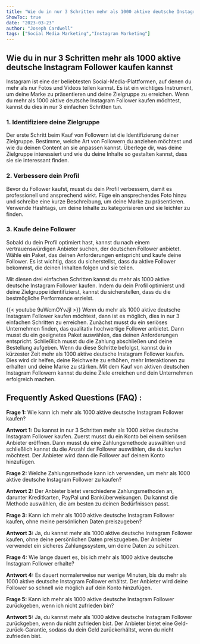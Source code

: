 ```yaml
---
title: "Wie du in nur 3 Schritten mehr als 1000 aktive deutsche Instagram Follower kaufen kannst!"
ShowToc: true 
date: "2023-03-23"
author: "Joseph Cardwell" 
tags: ["Social Media Marketing","Instagram Marketing"]
---
```

## Wie du in nur 3 Schritten mehr als 1000 aktive deutsche Instagram Follower kaufen kannst

Instagram ist eine der beliebtesten Social-Media-Plattformen, auf denen du mehr als nur Fotos und Videos teilen kannst. Es ist ein wichtiges Instrument, um deine Marke zu präsentieren und deine Zielgruppe zu erreichen. Wenn du mehr als 1000 aktive deutsche Instagram Follower kaufen möchtest, kannst du dies in nur 3 einfachen Schritten tun.

### 1. Identifiziere deine Zielgruppe

Der erste Schritt beim Kauf von Followern ist die Identifizierung deiner Zielgruppe. Bestimme, welche Art von Followern du anziehen möchtest und wie du deinen Content an sie anpassen kannst. Überlege dir, was deine Zielgruppe interessiert und wie du deine Inhalte so gestalten kannst, dass sie sie interessant finden.

### 2. Verbessere dein Profil

Bevor du Follower kaufst, musst du dein Profil verbessern, damit es professionell und ansprechend wirkt. Füge ein ansprechendes Foto hinzu und schreibe eine kurze Beschreibung, um deine Marke zu präsentieren. Verwende Hashtags, um deine Inhalte zu kategorisieren und sie leichter zu finden.

### 3. Kaufe deine Follower

Sobald du dein Profil optimiert hast, kannst du nach einem vertrauenswürdigen Anbieter suchen, der deutschen Follower anbietet. Wähle ein Paket, das deinen Anforderungen entspricht und kaufe deine Follower. Es ist wichtig, dass du sicherstellst, dass du aktive Follower bekommst, die deinen Inhalten folgen und sie teilen.

Mit diesen drei einfachen Schritten kannst du mehr als 1000 aktive deutsche Instagram Follower kaufen. Indem du dein Profil optimierst und deine Zielgruppe identifizierst, kannst du sicherstellen, dass du die bestmögliche Performance erzielst.

{{< youtube 9uWcmOYvJjI >}} 
Wenn du mehr als 1000 aktive deutsche Instagram Follower kaufen möchtest, dann ist es möglich, dies in nur 3 einfachen Schritten zu erreichen. Zunächst musst du ein seriöses Unternehmen finden, das qualitativ hochwertige Follower anbietet. Dann musst du ein geeignetes Paket auswählen, das deinen Anforderungen entspricht. Schließlich musst du die Zahlung abschließen und deine Bestellung aufgeben. Wenn du diese Schritte befolgst, kannst du in kürzester Zeit mehr als 1000 aktive deutsche Instagram Follower kaufen. Dies wird dir helfen, deine Reichweite zu erhöhen, mehr Interaktionen zu erhalten und deine Marke zu stärken. Mit dem Kauf von aktiven deutschen Instagram Followern kannst du deine Ziele erreichen und dein Unternehmen erfolgreich machen.

## Frequently Asked Questions (FAQ) :
**Frage 1:** Wie kann ich mehr als 1000 aktive deutsche Instagram Follower kaufen?

**Antwort 1:** Du kannst in nur 3 Schritten mehr als 1000 aktive deutsche Instagram Follower kaufen. Zuerst musst du ein Konto bei einem seriösen Anbieter eröffnen. Dann musst du eine Zahlungsmethode auswählen und schließlich kannst du die Anzahl der Follower auswählen, die du kaufen möchtest. Der Anbieter wird dann die Follower auf deinem Konto hinzufügen.

**Frage 2:** Welche Zahlungsmethode kann ich verwenden, um mehr als 1000 aktive deutsche Instagram Follower zu kaufen?

**Antwort 2:** Der Anbieter bietet verschiedene Zahlungsmethoden an, darunter Kreditkarten, PayPal und Banküberweisungen. Du kannst die Methode auswählen, die am besten zu deinen Bedürfnissen passt.

**Frage 3:** Kann ich mehr als 1000 aktive deutsche Instagram Follower kaufen, ohne meine persönlichen Daten preiszugeben?

**Antwort 3:** Ja, du kannst mehr als 1000 aktive deutsche Instagram Follower kaufen, ohne deine persönlichen Daten preiszugeben. Der Anbieter verwendet ein sicheres Zahlungssystem, um deine Daten zu schützen.

**Frage 4:** Wie lange dauert es, bis ich mehr als 1000 aktive deutsche Instagram Follower erhalte?

**Antwort 4:** Es dauert normalerweise nur wenige Minuten, bis du mehr als 1000 aktive deutsche Instagram Follower erhältst. Der Anbieter wird deine Follower so schnell wie möglich auf dein Konto hinzufügen.

**Frage 5:** Kann ich mehr als 1000 aktive deutsche Instagram Follower zurückgeben, wenn ich nicht zufrieden bin?

**Antwort 5:** Ja, du kannst mehr als 1000 aktive deutsche Instagram Follower zurückgeben, wenn du nicht zufrieden bist. Der Anbieter bietet eine Geld-zurück-Garantie, sodass du dein Geld zurückerhältst, wenn du nicht zufrieden bist.


